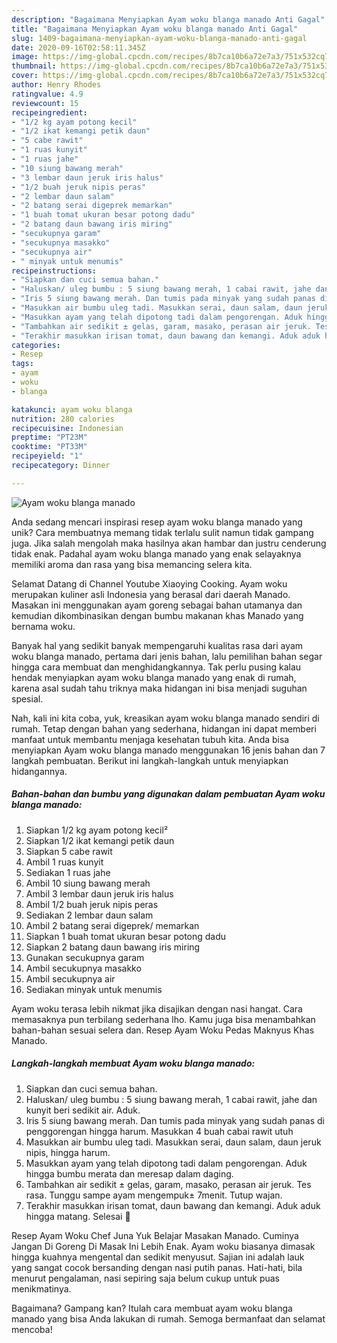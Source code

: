 ```yaml
---
description: "Bagaimana Menyiapkan Ayam woku blanga manado Anti Gagal"
title: "Bagaimana Menyiapkan Ayam woku blanga manado Anti Gagal"
slug: 1409-bagaimana-menyiapkan-ayam-woku-blanga-manado-anti-gagal
date: 2020-09-16T02:58:11.345Z
image: https://img-global.cpcdn.com/recipes/8b7ca10b6a72e7a3/751x532cq70/ayam-woku-blanga-manado-foto-resep-utama.jpg
thumbnail: https://img-global.cpcdn.com/recipes/8b7ca10b6a72e7a3/751x532cq70/ayam-woku-blanga-manado-foto-resep-utama.jpg
cover: https://img-global.cpcdn.com/recipes/8b7ca10b6a72e7a3/751x532cq70/ayam-woku-blanga-manado-foto-resep-utama.jpg
author: Henry Rhodes
ratingvalue: 4.9
reviewcount: 15
recipeingredient:
- "1/2 kg ayam potong kecil"
- "1/2 ikat kemangi petik daun"
- "5 cabe rawit"
- "1 ruas kunyit"
- "1 ruas jahe"
- "10 siung bawang merah"
- "3 lembar daun jeruk iris halus"
- "1/2 buah jeruk nipis peras"
- "2 lembar daun salam"
- "2 batang serai digeprek memarkan"
- "1 buah tomat ukuran besar potong dadu"
- "2 batang daun bawang iris miring"
- "secukupnya garam"
- "secukupnya masakko"
- "secukupnya air"
- " minyak untuk menumis"
recipeinstructions:
- "Siapkan dan cuci semua bahan."
- "Haluskan/ uleg bumbu : 5 siung bawang merah, 1 cabai rawit, jahe dan kunyit beri sedikit air. Aduk."
- "Iris 5 siung bawang merah. Dan tumis pada minyak yang sudah panas di penggorengan hingga harum. Masukkan 4 buah cabai rawit utuh"
- "Masukkan air bumbu uleg tadi. Masukkan serai, daun salam, daun jeruk nipis, hingga harum."
- "Masukkan ayam yang telah dipotong tadi dalam pengorengan. Aduk hingga bumbu merata dan meresap dalam daging."
- "Tambahkan air sedikit ± gelas, garam, masako, perasan air jeruk. Tes rasa. Tunggu sampe ayam mengempuk± 7menit. Tutup wajan."
- "Terakhir masukkan irisan tomat, daun bawang dan kemangi. Aduk aduk hingga matang. Selesai 🍛"
categories:
- Resep
tags:
- ayam
- woku
- blanga

katakunci: ayam woku blanga 
nutrition: 280 calories
recipecuisine: Indonesian
preptime: "PT23M"
cooktime: "PT33M"
recipeyield: "1"
recipecategory: Dinner

---
```



![Ayam woku blanga manado](https://img-global.cpcdn.com/recipes/8b7ca10b6a72e7a3/751x532cq70/ayam-woku-blanga-manado-foto-resep-utama.jpg)

Anda sedang mencari inspirasi resep ayam woku blanga manado yang unik? Cara membuatnya memang tidak terlalu sulit namun tidak gampang juga. Jika salah mengolah maka hasilnya akan hambar dan justru cenderung tidak enak. Padahal ayam woku blanga manado yang enak selayaknya memiliki aroma dan rasa yang bisa memancing selera kita.

Selamat Datang di Channel Youtube Xiaoying Cooking. Ayam woku merupakan kuliner asli Indonesia yang berasal dari daerah Manado. Masakan ini menggunakan ayam goreng sebagai bahan utamanya dan kemudian dikombinasikan dengan bumbu makanan khas Manado yang bernama woku.

Banyak hal yang sedikit banyak mempengaruhi kualitas rasa dari ayam woku blanga manado, pertama dari jenis bahan, lalu pemilihan bahan segar hingga cara membuat dan menghidangkannya. Tak perlu pusing kalau hendak menyiapkan ayam woku blanga manado yang enak di rumah, karena asal sudah tahu triknya maka hidangan ini bisa menjadi suguhan spesial.


Nah, kali ini kita coba, yuk, kreasikan ayam woku blanga manado sendiri di rumah. Tetap dengan bahan yang sederhana, hidangan ini dapat memberi manfaat untuk membantu menjaga kesehatan tubuh kita. Anda bisa menyiapkan Ayam woku blanga manado menggunakan 16 jenis bahan dan 7 langkah pembuatan. Berikut ini langkah-langkah untuk menyiapkan hidangannya.

<!--inarticleads1-->

##### Bahan-bahan dan bumbu yang digunakan dalam pembuatan Ayam woku blanga manado:

1. Siapkan 1/2 kg ayam potong kecil²
1. Siapkan 1/2 ikat kemangi petik daun
1. Siapkan 5 cabe rawit
1. Ambil 1 ruas kunyit
1. Sediakan 1 ruas jahe
1. Ambil 10 siung bawang merah
1. Ambil 3 lembar daun jeruk iris halus
1. Ambil 1/2 buah jeruk nipis peras
1. Sediakan 2 lembar daun salam
1. Ambil 2 batang serai digeprek/ memarkan
1. Siapkan 1 buah tomat ukuran besar potong dadu
1. Siapkan 2 batang daun bawang iris miring
1. Gunakan secukupnya garam
1. Ambil secukupnya masakko
1. Ambil secukupnya air
1. Sediakan  minyak untuk menumis


Ayam woku terasa lebih nikmat jika disajikan dengan nasi hangat. Cara memasaknya pun terbilang sederhana lho. Kamu juga bisa menambahkan bahan-bahan sesuai selera dan. Resep Ayam Woku Pedas Maknyus Khas Manado. 

<!--inarticleads2-->

##### Langkah-langkah membuat Ayam woku blanga manado:

1. Siapkan dan cuci semua bahan.
1. Haluskan/ uleg bumbu : 5 siung bawang merah, 1 cabai rawit, jahe dan kunyit beri sedikit air. Aduk.
1. Iris 5 siung bawang merah. Dan tumis pada minyak yang sudah panas di penggorengan hingga harum. Masukkan 4 buah cabai rawit utuh
1. Masukkan air bumbu uleg tadi. Masukkan serai, daun salam, daun jeruk nipis, hingga harum.
1. Masukkan ayam yang telah dipotong tadi dalam pengorengan. Aduk hingga bumbu merata dan meresap dalam daging.
1. Tambahkan air sedikit ± gelas, garam, masako, perasan air jeruk. Tes rasa. Tunggu sampe ayam mengempuk± 7menit. Tutup wajan.
1. Terakhir masukkan irisan tomat, daun bawang dan kemangi. Aduk aduk hingga matang. Selesai 🍛


Resep Ayam Woku Chef Juna Yuk Belajar Masakan Manado. Cuminya Jangan Di Goreng Di Masak Ini Lebih Enak. Ayam woku biasanya dimasak hingga kuahnya mengental dan sedikit menyusut. Sajian ini adalah lauk yang sangat cocok bersanding dengan nasi putih panas. Hati-hati, bila menurut pengalaman, nasi sepiring saja belum cukup untuk puas menikmatinya. 

Bagaimana? Gampang kan? Itulah cara membuat ayam woku blanga manado yang bisa Anda lakukan di rumah. Semoga bermanfaat dan selamat mencoba!
